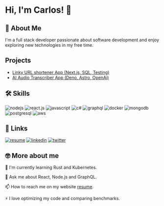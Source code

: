 
# Hi, I'm Carlos! 👋


## 🚀 About Me
I'm a full stack developer passionate about software development and enjoy exploring new technologies in my free time.

## Projects
* [Linky URL shortener App (Next.js, SQL, Testing)](https://github.com/Carlos0934/linky) 
* [AI Audio Transcriber App (Deno, Astro, OpenAi)](https://github.com/Carlos0934/ai-audio-transcriber)



## 🛠 Skills
![nodejs](https://img.shields.io/badge/Node.js-43853D?style=for-the-badge&logo=node.js&logoColor=white)
![react.js](https://img.shields.io/badge/React.js-20232A?style=for-the-badge&logo=react&logoColor=61DAFB)
![javascript](https://img.shields.io/badge/JavaScript-323330?style=for-the-badge&logo=javascript&logoColor=F7DF1E)
![c#](https://img.shields.io/badge/C%23-239120?style=for-the-badge&logo=c-sharp&logoColor=white)
![graphql](https://img.shields.io/badge/GraphQL-E10098?style=for-the-badge&logo=graphql&logoColor=white)
![docker](https://img.shields.io/badge/Docker-2CA5E0?style=for-the-badge&logo=docker&logoColor=white)
![mongodb](https://img.shields.io/badge/MongoDB-4EA94B?style=for-the-badge&logo=mongodb&logoColor=white)
![postgresql](https://img.shields.io/badge/PostgreSQL-316192?style=for-the-badge&logo=postgresql&logoColor=white)
![aws](https://img.shields.io/badge/AWS-232F3E?style=for-the-badge&logo=amazon-aws&logoColor=white)



## 🔗 Links
[![resume](https://img.shields.io/badge/my_portfolio-000?style=for-the-badge&logo=ko-fi&logoColor=white)](https://carlos-olivo.dev/)
[![linkedin](https://img.shields.io/badge/linkedin-0A66C2?style=for-the-badge&logo=linkedin&logoColor=white)](https://www.linkedin.com/in/carlos-engel-olivo-carmona-a1184917b/)
[![twitter](https://img.shields.io/badge/twitter-1DA1F2?style=for-the-badge&logo=twitter&logoColor=white)](https://twitter.com/OlivoEngel)



## 🤓 More about me 

🧠 I'm currently learning Rust and Kubernetes.

💬 Ask me about React, Node.js and GraphQL.

📫 How to reach me on my website [resume](https://carlos-olivo.dev/).

⚡️ I love optimizing my code and comparing benchmarks.
